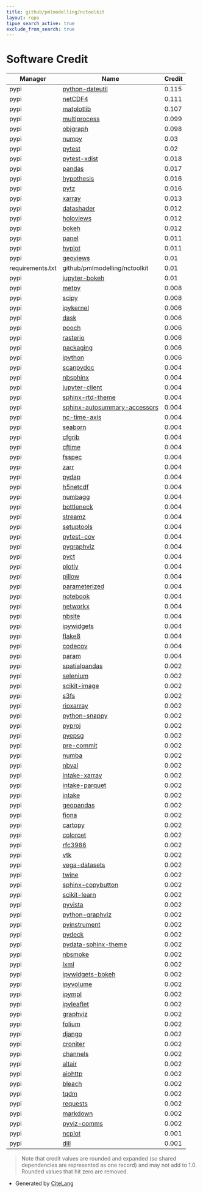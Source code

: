 ```yaml
---
title: github/pmlmodelling/nctoolkit
layout: repo
tipue_search_active: true
exclude_from_search: true
---
```

# Software Credit

|Manager|Name|Credit|
|-------|----|------|
|pypi|[python-dateutil](https://github.com/dateutil/dateutil)|0.115|
|pypi|[netCDF4](http://github.com/Unidata/netcdf4-python)|0.111|
|pypi|[matplotlib](https://matplotlib.org)|0.107|
|pypi|[multiprocess](https://github.com/uqfoundation/multiprocess)|0.099|
|pypi|[objgraph](https://pypi.org/project/objgraph)|0.098|
|pypi|[numpy](https://pypi.org/project/numpy)|0.03|
|pypi|[pytest](https://pypi.org/project/pytest)|0.02|
|pypi|[pytest-xdist](https://pypi.org/project/pytest-xdist)|0.018|
|pypi|[pandas](https://pandas.pydata.org)|0.017|
|pypi|[hypothesis](https://pypi.org/project/hypothesis)|0.016|
|pypi|[pytz](https://pypi.org/project/pytz)|0.016|
|pypi|[xarray](https://github.com/pydata/xarray)|0.013|
|pypi|[datashader](https://pypi.org/project/datashader)|0.012|
|pypi|[holoviews](https://pypi.org/project/holoviews)|0.012|
|pypi|[bokeh](https://pypi.org/project/bokeh)|0.012|
|pypi|[panel](http://panel.holoviz.org)|0.011|
|pypi|[hvplot](https://hvplot.pyviz.org)|0.011|
|pypi|[geoviews](https://pypi.org/project/geoviews)|0.01|
|requirements.txt|github/pmlmodelling/nctoolkit|0.01|
|pypi|[jupyter-bokeh](https://pypi.org/project/jupyter-bokeh)|0.01|
|pypi|[metpy](https://pypi.org/project/metpy)|0.008|
|pypi|[scipy](https://pypi.org/project/scipy)|0.008|
|pypi|[ipykernel](https://pypi.org/project/ipykernel)|0.006|
|pypi|[dask](https://pypi.org/project/dask)|0.006|
|pypi|[pooch](https://pypi.org/project/pooch)|0.006|
|pypi|[rasterio](https://pypi.org/project/rasterio)|0.006|
|pypi|[packaging](https://pypi.org/project/packaging)|0.006|
|pypi|[ipython](https://pypi.org/project/ipython)|0.006|
|pypi|[scanpydoc](https://github.com/theislab/scanpydoc/)|0.004|
|pypi|[nbsphinx](https://pypi.org/project/nbsphinx)|0.004|
|pypi|[jupyter-client](https://pypi.org/project/jupyter-client)|0.004|
|pypi|[sphinx-rtd-theme](https://pypi.org/project/sphinx-rtd-theme)|0.004|
|pypi|[sphinx-autosummary-accessors](https://pypi.org/project/sphinx-autosummary-accessors)|0.004|
|pypi|[nc-time-axis](https://pypi.org/project/nc-time-axis)|0.004|
|pypi|[seaborn](https://pypi.org/project/seaborn)|0.004|
|pypi|[cfgrib](https://pypi.org/project/cfgrib)|0.004|
|pypi|[cftime](https://pypi.org/project/cftime)|0.004|
|pypi|[fsspec](https://pypi.org/project/fsspec)|0.004|
|pypi|[zarr](https://pypi.org/project/zarr)|0.004|
|pypi|[pydap](https://pypi.org/project/pydap)|0.004|
|pypi|[h5netcdf](https://pypi.org/project/h5netcdf)|0.004|
|pypi|[numbagg](https://pypi.org/project/numbagg)|0.004|
|pypi|[bottleneck](https://pypi.org/project/bottleneck)|0.004|
|pypi|[streamz](https://pypi.org/project/streamz)|0.004|
|pypi|[setuptools](https://pypi.org/project/setuptools)|0.004|
|pypi|[pytest-cov](https://pypi.org/project/pytest-cov)|0.004|
|pypi|[pygraphviz](https://pypi.org/project/pygraphviz)|0.004|
|pypi|[pyct](https://pypi.org/project/pyct)|0.004|
|pypi|[plotly](https://pypi.org/project/plotly)|0.004|
|pypi|[pillow](https://pypi.org/project/pillow)|0.004|
|pypi|[parameterized](https://pypi.org/project/parameterized)|0.004|
|pypi|[notebook](https://pypi.org/project/notebook)|0.004|
|pypi|[networkx](https://pypi.org/project/networkx)|0.004|
|pypi|[nbsite](https://pypi.org/project/nbsite)|0.004|
|pypi|[ipywidgets](https://pypi.org/project/ipywidgets)|0.004|
|pypi|[flake8](https://pypi.org/project/flake8)|0.004|
|pypi|[codecov](https://pypi.org/project/codecov)|0.004|
|pypi|[param](https://pypi.org/project/param)|0.004|
|pypi|[spatialpandas](https://pypi.org/project/spatialpandas)|0.002|
|pypi|[selenium](https://pypi.org/project/selenium)|0.002|
|pypi|[scikit-image](https://pypi.org/project/scikit-image)|0.002|
|pypi|[s3fs](https://pypi.org/project/s3fs)|0.002|
|pypi|[rioxarray](https://pypi.org/project/rioxarray)|0.002|
|pypi|[python-snappy](https://pypi.org/project/python-snappy)|0.002|
|pypi|[pyproj](https://pypi.org/project/pyproj)|0.002|
|pypi|[pyepsg](https://pypi.org/project/pyepsg)|0.002|
|pypi|[pre-commit](https://pypi.org/project/pre-commit)|0.002|
|pypi|[numba](https://pypi.org/project/numba)|0.002|
|pypi|[nbval](https://pypi.org/project/nbval)|0.002|
|pypi|[intake-xarray](https://pypi.org/project/intake-xarray)|0.002|
|pypi|[intake-parquet](https://pypi.org/project/intake-parquet)|0.002|
|pypi|[intake](https://pypi.org/project/intake)|0.002|
|pypi|[geopandas](https://pypi.org/project/geopandas)|0.002|
|pypi|[fiona](https://pypi.org/project/fiona)|0.002|
|pypi|[cartopy](https://pypi.org/project/cartopy)|0.002|
|pypi|[colorcet](https://pypi.org/project/colorcet)|0.002|
|pypi|[rfc3986](https://pypi.org/project/rfc3986)|0.002|
|pypi|[vtk](https://pypi.org/project/vtk)|0.002|
|pypi|[vega-datasets](https://pypi.org/project/vega-datasets)|0.002|
|pypi|[twine](https://pypi.org/project/twine)|0.002|
|pypi|[sphinx-copybutton](https://pypi.org/project/sphinx-copybutton)|0.002|
|pypi|[scikit-learn](https://pypi.org/project/scikit-learn)|0.002|
|pypi|[pyvista](https://pypi.org/project/pyvista)|0.002|
|pypi|[python-graphviz](https://pypi.org/project/python-graphviz)|0.002|
|pypi|[pyinstrument](https://pypi.org/project/pyinstrument)|0.002|
|pypi|[pydeck](https://pypi.org/project/pydeck)|0.002|
|pypi|[pydata-sphinx-theme](https://pypi.org/project/pydata-sphinx-theme)|0.002|
|pypi|[nbsmoke](https://pypi.org/project/nbsmoke)|0.002|
|pypi|[lxml](https://pypi.org/project/lxml)|0.002|
|pypi|[ipywidgets-bokeh](https://pypi.org/project/ipywidgets-bokeh)|0.002|
|pypi|[ipyvolume](https://pypi.org/project/ipyvolume)|0.002|
|pypi|[ipympl](https://pypi.org/project/ipympl)|0.002|
|pypi|[ipyleaflet](https://pypi.org/project/ipyleaflet)|0.002|
|pypi|[graphviz](https://pypi.org/project/graphviz)|0.002|
|pypi|[folium](https://pypi.org/project/folium)|0.002|
|pypi|[django](https://pypi.org/project/django)|0.002|
|pypi|[croniter](https://pypi.org/project/croniter)|0.002|
|pypi|[channels](https://pypi.org/project/channels)|0.002|
|pypi|[altair](https://pypi.org/project/altair)|0.002|
|pypi|[aiohttp](https://pypi.org/project/aiohttp)|0.002|
|pypi|[bleach](https://pypi.org/project/bleach)|0.002|
|pypi|[tqdm](https://pypi.org/project/tqdm)|0.002|
|pypi|[requests](https://pypi.org/project/requests)|0.002|
|pypi|[markdown](https://pypi.org/project/markdown)|0.002|
|pypi|[pyviz-comms](https://pypi.org/project/pyviz-comms)|0.002|
|pypi|[ncplot](https://github.com/pmlmodelling/ncplot)|0.001|
|pypi|[dill](https://github.com/uqfoundation/dill)|0.001|


> Note that credit values are rounded and expanded (so shared dependencies are represented as one record) and may not add to 1.0. Rounded values that hit zero are removed.


- Generated by [CiteLang](https://github.com/vsoch/citelang)
